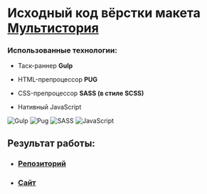 # Исходный код вёрстки макета [Мультистория](https://www.figma.com/file/n1fYPC4U0YDyVcp2USdppe/landing?type=design&node-id=0-1&mode=design&t=wigwdHRTZX0k65rX-0)

  
### Использованные технологии:

- Таск-раннер **Gulp**

- HTML-препроцессор **PUG**

- CSS-препроцессор **SASS (в стиле SCSS)**

- Нативный JavaScript

![Gulp](https://img.shields.io/badge/GULP-%23CF4647.svg?style=for-the-badge&logo=gulp&logoColor=white) ![Pug](https://img.shields.io/badge/Pug-FFF?style=for-the-badge&logo=pug&logoColor=A86454) ![SASS](https://img.shields.io/badge/SASS-hotpink.svg?style=for-the-badge&logo=SASS&logoColor=white) ![JavaScript](https://img.shields.io/badge/javascript-%23323330.svg?style=for-the-badge&logo=javascript&logoColor=%23F7DF1E)


## Результат работы:
- ### [Репозиторий](https://github.com/Lokusok/multistoria-template)
- ### [Сайт](https://lokusok.github.io/multistoria-template/)
